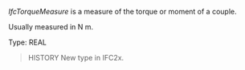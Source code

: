 _IfcTorqueMeasure_ is a measure of the torque or moment of a couple.

<!-- end of short definition -->


Usually measured in N m.

Type: REAL

> HISTORY New type in IFC2x.

